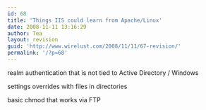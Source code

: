 ```yaml
---
id: 68
title: 'Things IIS could learn from Apache/Linux'
date: 2008-11-11 13:16:29
author: Tea
layout: revision
guid: 'http://www.wirelust.com/2008/11/11/67-revision/'
permalink: '/?p=68'
---
```


realm authentication that is not tied to Active Directory / Windows

settings overrides with files in directories

basic chmod that works via FTP